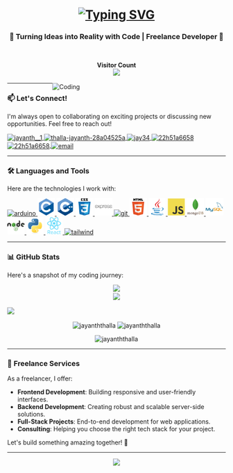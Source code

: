 <h1 align="center">
  <a href="https://git.io/typing-svg">
    <img src="https://readme-typing-svg.demolab.com?font=Fira+Code&size=35&pause=1000&color=9F22F7&width=435&lines=Hello+World!;I'm+Jayanth+Thalla;Full-Stack+Developer;Freelancer" alt="Typing SVG" />
  </a>
</h1>

<h3 align="center">🚀 Turning Ideas into Reality with Code | Freelance Developer 🚀</h3>

<img src="https://www.animatedimages.org/data/media/562/animated-line-image-0111.gif" width="100%" height="2" />

<p align="center"> 
  <b>Visitor Count</b><br>
  <img src="https://profile-counter.glitch.me/jayanththalla/count.svg" />
</p>

<img align="right" alt="Coding" width="400" src="https://miro.medium.com/v2/resize:fit:1272/1*ZSVmWGcc1weENb0ShawWxw.gif">

---

### 📫 **Let's Connect!**
I'm always open to collaborating on exciting projects or discussing new opportunities. Feel free to reach out!

<p align="left">
  <a href="https://twitter.com/jayanth__1" target="blank">
    <img align="center" src="https://raw.githubusercontent.com/rahuldkjain/github-profile-readme-generator/master/src/images/icons/Social/twitter.svg" alt="jayanth__1" height="30" width="40" />
  </a>
  <a href="https://linkedin.com/in/thalla-jayanth-28a04525a" target="blank">
    <img align="center" src="https://raw.githubusercontent.com/rahuldkjain/github-profile-readme-generator/master/src/images/icons/Social/linked-in-alt.svg" alt="thalla-jayanth-28a04525a" height="30" width="40" />
  </a>
  <a href="https://www.codechef.com/users/jay34" target="blank">
    <img align="center" src="https://cdn.jsdelivr.net/npm/simple-icons@3.1.0/icons/codechef.svg" alt="jay34" height="30" width="40" />
  </a>
  <a href="https://codeforces.com/profile/22h51a6658" target="blank">
    <img align="center" src="https://raw.githubusercontent.com/rahuldkjain/github-profile-readme-generator/master/src/images/icons/Social/codeforces.svg" alt="22h51a6658" height="30" width="40" />
  </a>
  <a href="https://www.leetcode.com/22h51a6658" target="blank">
    <img align="center" src="https://raw.githubusercontent.com/rahuldkjain/github-profile-readme-generator/master/src/images/icons/Social/leet-code.svg" alt="22h51a6658" height="30" width="40" />
  </a>
  <a href="mailto:jayanththalla12@gmail.com" target="blank">
    <img align="center" src="https://img.icons8.com/color/48/000000/gmail.png" alt="email" height="30" width="40" />
  </a>
</p>

---

### 🛠️ **Languages and Tools**
Here are the technologies I work with:

<p align="left">
  <a href="https://www.arduino.cc/" target="_blank" rel="noreferrer">
    <img src="https://cdn.worldvectorlogo.com/logos/arduino-1.svg" alt="arduino" width="40" height="40" />
  </a>
  <a href="https://www.cprogramming.com/" target="_blank" rel="noreferrer">
    <img src="https://raw.githubusercontent.com/devicons/devicon/master/icons/c/c-original.svg" alt="c" width="40" height="40" />
  </a>
  <a href="https://www.w3schools.com/cpp/" target="_blank" rel="noreferrer">
    <img src="https://raw.githubusercontent.com/devicons/devicon/master/icons/cplusplus/cplusplus-original.svg" alt="cplusplus" width="40" height="40" />
  </a>
  <a href="https://www.w3schools.com/css/" target="_blank" rel="noreferrer">
    <img src="https://raw.githubusercontent.com/devicons/devicon/master/icons/css3/css3-original-wordmark.svg" alt="css3" width="40" height="40" />
  </a>
  <a href="https://expressjs.com" target="_blank" rel="noreferrer">
    <img src="https://raw.githubusercontent.com/devicons/devicon/master/icons/express/express-original-wordmark.svg" alt="express" width="40" height="40" />
  </a>
  <a href="https://git-scm.com/" target="_blank" rel="noreferrer">
    <img src="https://www.vectorlogo.zone/logos/git-scm/git-scm-icon.svg" alt="git" width="40" height="40" />
  </a>
  <a href="https://www.w3.org/html/" target="_blank" rel="noreferrer">
    <img src="https://raw.githubusercontent.com/devicons/devicon/master/icons/html5/html5-original-wordmark.svg" alt="html5" width="40" height="40" />
  </a>
  <a href="https://www.java.com" target="_blank" rel="noreferrer">
    <img src="https://raw.githubusercontent.com/devicons/devicon/master/icons/java/java-original.svg" alt="java" width="40" height="40" />
  </a>
  <a href="https://developer.mozilla.org/en-US/docs/Web/JavaScript" target="_blank" rel="noreferrer">
    <img src="https://raw.githubusercontent.com/devicons/devicon/master/icons/javascript/javascript-original.svg" alt="javascript" width="40" height="40" />
  </a>
  <a href="https://www.mongodb.com/" target="_blank" rel="noreferrer">
    <img src="https://raw.githubusercontent.com/devicons/devicon/master/icons/mongodb/mongodb-original-wordmark.svg" alt="mongodb" width="40" height="40" />
  </a>
  <a href="https://www.mysql.com/" target="_blank" rel="noreferrer">
    <img src="https://raw.githubusercontent.com/devicons/devicon/master/icons/mysql/mysql-original-wordmark.svg" alt="mysql" width="40" height="40" />
  </a>
  <a href="https://nodejs.org" target="_blank" rel="noreferrer">
    <img src="https://raw.githubusercontent.com/devicons/devicon/master/icons/nodejs/nodejs-original-wordmark.svg" alt="nodejs" width="40" height="40" />
  </a>
  <a href="https://www.python.org" target="_blank" rel="noreferrer">
    <img src="https://raw.githubusercontent.com/devicons/devicon/master/icons/python/python-original.svg" alt="python" width="40" height="40" />
  </a>
  <a href="https://reactjs.org/" target="_blank" rel="noreferrer">
    <img src="https://raw.githubusercontent.com/devicons/devicon/master/icons/react/react-original-wordmark.svg" alt="react" width="40" height="40" />
  </a>
  <a href="https://tailwindcss.com/" target="_blank" rel="noreferrer">
    <img src="https://www.vectorlogo.zone/logos/tailwindcss/tailwindcss-icon.svg" alt="tailwind" width="40" height="40" />
  </a>
</p>

---

### 📊 **GitHub Stats**
Here's a snapshot of my coding journey:

<div align="center">
  <img width="600" src="https://github-profile-trophy.vercel.app/?username=jayanththalla&theme=dracula&column=5" /> 
</div>

<div align="center">
  <img src="https://github-readme-activity-graph.vercel.app/graph?username=jayanththalla&theme=synthwave-84&true&hide_border=true" />
</div>

![](./profile-3d-contrib/profile-night-rainbow.svg)

<p align="center">
  <img height="180em" src="https://github-readme-stats.vercel.app/api/top-langs/?username=jayanththalla&layout=compact&theme=highcontrast" alt="jayanththalla" />
  <img height="180em" src="https://github-readme-stats.vercel.app/api?username=jayanththalla&show_icons=true&locale=en&theme=highcontrast" alt="jayanththalla" />
</p>

<p align="center">
  <img src="https://github-readme-streak-stats.herokuapp.com/?user=jayanththalla&theme=radical" alt="jayanththalla" />
</p>

---

### 🎯 **Freelance Services**
As a freelancer, I offer:
- **Frontend Development**: Building responsive and user-friendly interfaces.
- **Backend Development**: Creating robust and scalable server-side solutions.
- **Full-Stack Projects**: End-to-end development for web applications.
- **Consulting**: Helping you choose the right tech stack for your project.

Let's build something amazing together! 🚀

---

<div align="center">
  <img src="https://media.giphy.com/media/hqU2KkjW5bE2v2Z7Q2/giphy.gif" width="100" />
</div>
